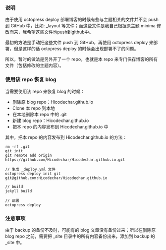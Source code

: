 
### 说明

由于使用 octopress deploy 部署博客的时候有些与主题相关的文件并不会 push 到 GitHub 中，比如: _layout 等文件；而这些文件是我自己根据原主题 minima 修改而来，我希望这些文件也push到github中。

最初的方法是手动把这些文件 push 到 GitHub，再使用 octopress deploy 来部署，但是这样的话 octopress deploy 的时候会出现部署不了的问题。

所以，暂时的做法是另外开了一个 repo，也就是本 repo 来专门保存博客的所有文件（包括修改的主题内容）。

### 使用该 repo 恢复 blog

当需要使用该 repo 来恢复 blog 的时候：

- 删除原 blog repo：Hicodechar.github.io
- Clone 本 repo 到本地
- 在本地删除本 repo 中的 .git
- 新建 blog repo：Hicodechar.github.io
- 把本 repo 的内容发布到 Hicodechar.github.io 中

其中，把本 repo 的内容发布到 Hicodechar.github.io 的方法：

```
rm -rf .git
git init
git remote add origin https://github.com/Hicodechar/Hicodechar.github.io.git

// 生成 _deploy.yml 文件
octopress deploy init git git@github.com:Hicodechar/Hicodechar.github.io

// build
jekyll build

// 部署
octopress deploy
```

### 注意事项

由于 backup 的备份不及时，可能有的 blog 文章没有备份过来；所以在删除原 blog repo 之前，需要把 _site 目录中的所有内容备份出来，添加到 backup 的 _site 中。


